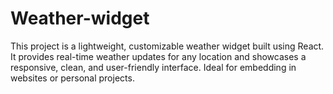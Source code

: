 # Weather-widget
This project is a lightweight, customizable weather widget built using React. It provides real-time weather updates for any location and showcases a responsive, clean, and user-friendly interface. Ideal for embedding in websites or personal projects.
